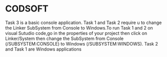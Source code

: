 # CODSOFT
Task 3 is a basic console application.
Task 1 and Task 2 require u to change the Linker SubSystem from Console to Windows.To run Task 1 and 2 on visual Sutudio code,go in the properties of your project then click on Linker/System then change the SubSystem from Console (/SUBSYSTEM:CONSOLE) to Windows (/SUBSYSTEM:WINDOWS).
Task 2 and Task 1 are Windows applications
